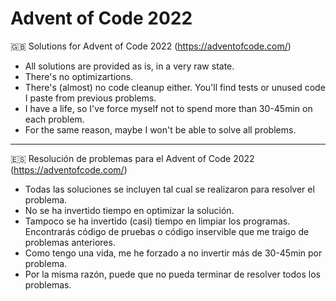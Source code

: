 # Advent of Code 2022

🇬🇧 Solutions for Advent of Code 2022 (https://adventofcode.com/)

* All solutions are provided as is, in a very raw state.
* There's no optimizartions.
* There's (almost) no code cleanup either. You'll find tests or unused code I paste from previous problems.
* I have a life, so I've force myself not to spend more than 30-45min on each problem.
* For the same reason, maybe I won't be able to solve all problems.

---

🇪🇸 Resolución de problemas para el Advent of Code 2022 (https://adventofcode.com/)

* Todas las soluciones se incluyen tal cual se realizaron para resolver el problema.
* No se ha invertido tiempo en optimizar la solución.
* Tampoco se ha invertido (casi) tiempo en limpiar los programas. Encontrarás código de pruebas o código inservible que me traigo de problemas anteriores.
* Como tengo una vida, me he forzado a no invertir más de 30-45min por problema.
* Por la misma razón, puede que no pueda terminar de resolver todos los problemas.
